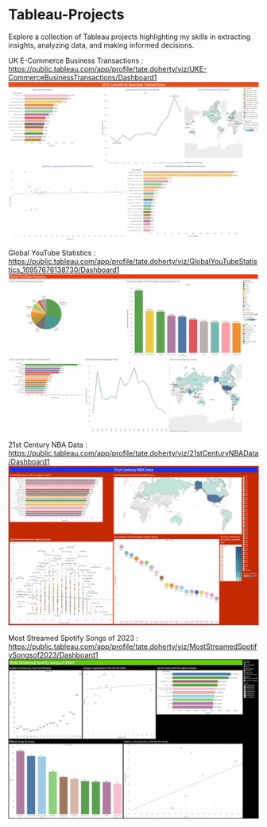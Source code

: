# Tableau-Projects
Explore a collection of Tableau projects highlighting my skills in extracting insights, analyzing data, and making informed decisions.

UK E-Commerce Business Transactions : https://public.tableau.com/app/profile/tate.doherty/viz/UKE-CommerceBusinessTransactions/Dashboard1
![](UKE-CommerceTableauImage.png)

Global YouTube Statistics : https://public.tableau.com/app/profile/tate.doherty/viz/GlobalYouTubeStatistics_16957676138730/Dashboard1
![](GlobalYoutubeStatisticsTableauImage.png)

21st Century NBA Data : https://public.tableau.com/app/profile/tate.doherty/viz/21stCenturyNBAData/Dashboard1
![](21stCenturyNBATableauImage.png)

Most Streamed Spotify Songs of 2023 : https://public.tableau.com/app/profile/tate.doherty/viz/MostStreamedSpotifySongsof2023/Dashboard1
![](MostStreamedSpotifySongsTableauImage.png)



